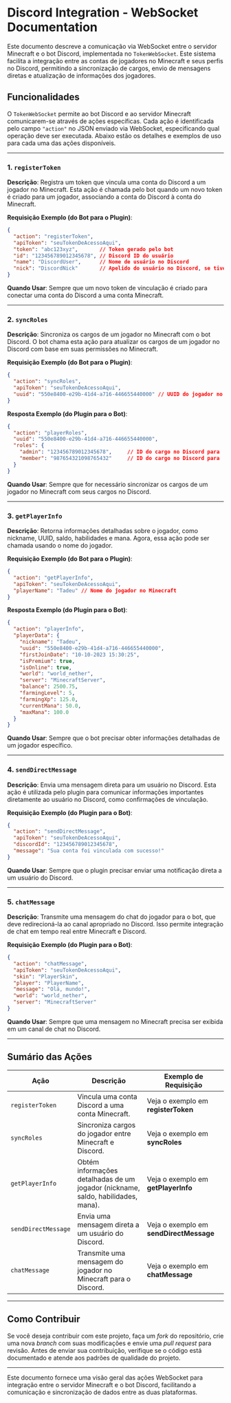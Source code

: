 # Discord Integration - WebSocket Documentation

Este documento descreve a comunicação via WebSocket entre o servidor Minecraft e o bot Discord, implementada no `TokenWebSocket`. Este sistema facilita a integração entre as contas de jogadores no Minecraft e seus perfis no Discord, permitindo a sincronização de cargos, envio de mensagens diretas e atualização de informações dos jogadores.

## Funcionalidades

O `TokenWebSocket` permite ao bot Discord e ao servidor Minecraft comunicarem-se através de ações específicas. Cada ação é identificada pelo campo `"action"` no JSON enviado via WebSocket, especificando qual operação deve ser executada. Abaixo estão os detalhes e exemplos de uso para cada uma das ações disponíveis.

---

### 1. `registerToken`

**Descrição**: Registra um token que vincula uma conta do Discord a um jogador no Minecraft. Esta ação é chamada pelo bot quando um novo token é criado para um jogador, associando a conta do Discord à conta do Minecraft.

**Requisição Exemplo (do Bot para o Plugin)**:

```json
{
  "action": "registerToken",
  "apiToken": "seuTokenDeAcessoAqui",
  "token": "abc123xyz",       // Token gerado pelo bot
  "id": "123456789012345678", // Discord ID do usuário
  "name": "DiscordUser",      // Nome de usuário no Discord
  "nick": "DiscordNick"       // Apelido do usuário no Discord, se tiver
}
```

**Quando Usar**: Sempre que um novo token de vinculação é criado para conectar uma conta do Discord a uma conta Minecraft.

---

### 2. `syncRoles`

**Descrição**: Sincroniza os cargos de um jogador no Minecraft com o bot Discord. O bot chama esta ação para atualizar os cargos de um jogador no Discord com base em suas permissões no Minecraft.

**Requisição Exemplo (do Bot para o Plugin)**:

```json
{
  "action": "syncRoles",
  "apiToken": "seuTokenDeAcessoAqui",
  "uuid": "550e8400-e29b-41d4-a716-446655440000" // UUID do jogador no Minecraft
}
```

**Resposta Exemplo (do Plugin para o Bot)**:

```json
{
  "action": "playerRoles",
  "uuid": "550e8400-e29b-41d4-a716-446655440000",
  "roles": {
    "admin": "123456789012345678",     // ID do cargo no Discord para 'admin'
    "member": "987654321098765432"     // ID do cargo no Discord para 'member'
  }
}
```

**Quando Usar**: Sempre que for necessário sincronizar os cargos de um jogador no Minecraft com seus cargos no Discord.

---

### 3. `getPlayerInfo`

**Descrição**: Retorna informações detalhadas sobre o jogador, como nickname, UUID, saldo, habilidades e mana. Agora, essa ação pode ser chamada usando o nome do jogador.

**Requisição Exemplo (do Bot para o Plugin)**:

```json
{
  "action": "getPlayerInfo",
  "apiToken": "seuTokenDeAcessoAqui",
  "playerName": "Tadeu" // Nome do jogador no Minecraft
}
```

**Resposta Exemplo (do Plugin para o Bot)**:

```json
{
  "action": "playerInfo",
  "playerData": {
    "nickname": "Tadeu",
    "uuid": "550e8400-e29b-41d4-a716-446655440000",
    "firstJoinDate": "10-10-2023 15:30:25",
    "isPremium": true,
    "isOnline": true,
    "world": "world_nether",
    "server": "MinecraftServer",
    "balance": 2500.75,
    "farmingLevel": 5,
    "farmingXp": 125.0,
    "currentMana": 50.0,
    "maxMana": 100.0
  }
}
```

**Quando Usar**: Sempre que o bot precisar obter informações detalhadas de um jogador específico.

---

### 4. `sendDirectMessage`

**Descrição**: Envia uma mensagem direta para um usuário no Discord. Esta ação é utilizada pelo plugin para comunicar informações importantes diretamente ao usuário no Discord, como confirmações de vinculação.

**Requisição Exemplo (do Plugin para o Bot)**:

```json
{
  "action": "sendDirectMessage",
  "apiToken": "seuTokenDeAcessoAqui",
  "discordId": "123456789012345678",
  "message": "Sua conta foi vinculada com sucesso!"
}
```

**Quando Usar**: Sempre que o plugin precisar enviar uma notificação direta a um usuário do Discord.

---

### 5. `chatMessage`

**Descrição**: Transmite uma mensagem do chat do jogador para o bot, que deve redirecioná-la ao canal apropriado no Discord. Isso permite integração de chat em tempo real entre Minecraft e Discord.

**Requisição Exemplo (do Plugin para o Bot)**:

```json
{
  "action": "chatMessage",
  "apiToken": "seuTokenDeAcessoAqui",
  "skin": "PlayerSkin",
  "player": "PlayerName",
  "message": "Olá, mundo!",
  "world": "world_nether",
  "server": "MinecraftServer"
}
```

**Quando Usar**: Sempre que uma mensagem no Minecraft precisa ser exibida em um canal de chat no Discord.

---

## Sumário das Ações

| Ação                | Descrição                                                                                                 | Exemplo de Requisição                         |
|---------------------|-----------------------------------------------------------------------------------------------------------|-----------------------------------------------|
| `registerToken`     | Vincula uma conta Discord a uma conta Minecraft.                                                          | Veja o exemplo em **registerToken**           |
| `syncRoles`         | Sincroniza cargos do jogador entre Minecraft e Discord.                                                   | Veja o exemplo em **syncRoles**               |
| `getPlayerInfo`     | Obtém informações detalhadas de um jogador (nickname, saldo, habilidades, mana).                          | Veja o exemplo em **getPlayerInfo**           |
| `sendDirectMessage` | Envia uma mensagem direta a um usuário do Discord.                                                        | Veja o exemplo em **sendDirectMessage**       |
| `chatMessage`       | Transmite uma mensagem do jogador no Minecraft para o Discord.                                           | Veja o exemplo em **chatMessage**             |

---

## Como Contribuir

Se você deseja contribuir com este projeto, faça um *fork* do repositório, crie uma nova *branch* com suas modificações e envie uma *pull request* para revisão. Antes de enviar sua contribuição, verifique se o código está documentado e atende aos padrões de qualidade do projeto.

---

Este documento fornece uma visão geral das ações WebSocket para integração entre o servidor Minecraft e o bot Discord, facilitando a comunicação e sincronização de dados entre as duas plataformas.
